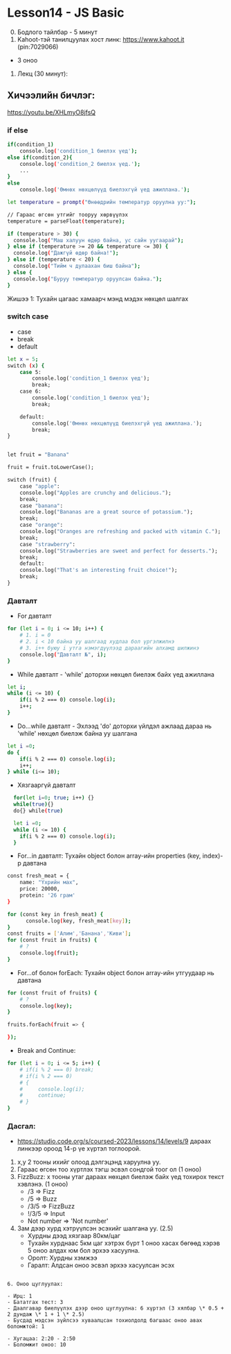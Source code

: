 # Lesson14 - JS Basic

0. Бодлого тайлбар - 5 минут
1. Kahoot-тэй танилцуулах хост линк: https://www.kahoot.it (pin:7029066)

- 3 оноо

1. Лекц (30 минут):

## Хичээлийн бичлэг:

https://youtu.be/XHLmyO8jfsQ

### if else

```sh
if(condition_1)
    console.log('condition_1 биелэх үед');
else if(condition_2){
    console.log('condition_2 биелэх үед.');
    ...
}
else
    console.log('Өмнөх нөхцөлүүд биелэхгүй үед ажиллана.');

let temperature = prompt("Өнөөдрийн температур оруулна уу:");

// Гараас өгсөн утгийг тооруу хөрвүүлэх
temperature = parseFloat(temperature);

if (temperature > 30) {
  console.log("Маш халуун өдөр байна, ус сайн уугаарай");
} else if (temperature >= 20 && temperature <= 30) {
  console.log("Дажгүй өдөр байна!");
} else if (temperature < 20) {
  console.log("Тийм ч дулаахан биш байна");
} else {
  console.log("Буруу температур оруулсан байна.");
}

```

Жишээ 1: Тухайн цагаас хамаарч мэнд мэдэх нөхцөл шалгах

### switch case

- case
- break
- default

```sh
let x = 5;
switch (x) {
    case 5:
        console.log('condition_1 биелэх үед');
        break;
    case 6:
        console.log('condition_1 биелэх үед');
        break;

    default:
        console.log('Өмнөх нөхцөлүүд биелэхгүй үед ажиллана.');
        break;
}


let fruit = "Banana"

fruit = fruit.toLowerCase();

switch (fruit) {
    case "apple":
    console.log("Apples are crunchy and delicious.");
    break;
    case "banana":
    console.log("Bananas are a great source of potassium.");
    break;
    case "orange":
    console.log("Oranges are refreshing and packed with vitamin C.");
    break;
    case "strawberry":
    console.log("Strawberries are sweet and perfect for desserts.");
    break;
    default:
    console.log("That's an interesting fruit choice!");
    break;
}
```

### Давталт

- For давталт

```sh
for (let i = 0; i <= 10; i++) {
    # 1. i = 0
    # 2. i < 10 байна уу шалгаад худлаа бол үргэлжилнэ
    # 3. i++ буюу i утга нэмэгдүүлээд дараагийн алхамд шилжинэ
    console.log("Давталт №", i);
}
```

- While давталт - 'while' доторхи нөхцөл биелэж байх үед ажиллана

```sh
let i;
while (i <= 10) {
    if(i % 2 === 0) console.log(i);
    i++;
}
```

- Do...while давталт - Эхлээд 'do' доторхи үйлдэл ажлаад дараа нь 'while' нөхцөл биелэж байна уу шалгана

```sh
let i =0;
do {
    if(i % 2 === 0) console.log(i);
    i++;
} while (i<= 10);
```

- Хязгааргүй давталт

```sh
  for(let i=0; true; i++) {}
  while(true){}
  do{} while(true)

  let i =0;
  while (i <= 10) {
    if(i % 2 === 0) console.log(i);
  }

```

- For...in давталт: Тухайн object болон array-ийн properties (key, index)-р давтана

```sh
const fresh_meat = {
    name: "Үхрийн мах",
    price: 20000,
    protein: '26 грам'
}

for (const key in fresh_meat) {
      console.log(key, fresh_meat[key]);
}
const fruits = ['Алим','Банана','Киви'];
for (const fruit in fruits) {
    # ?
    console.log(fruit);
}

```

- For...of болон forEach: Тухайн object болон array-ийн утгуудаар нь давтана

```sh
for (const fruit of fruits) {
    # ?
    console.log(key);
}

fruits.forEach(fruit => {

});

```

- Break and Continue:

```sh
for (let i = 0; i <= 5; i++) {
    # if(i % 2 === 0) break;
    # if(i % 2 === 0)
    # {
    #     console.log(i);
    #     continue;
    # }
}
```

### Дасгал:
- https://studio.code.org/s/coursed-2023/lessons/14/levels/9 дараах линкээр ороод 14-р үе хүртэл тоглоорой.
1. x,y 2 тооны ихийг олоод дэлгэцэнд харуулна уу.
2. Гараас өгсөн тоо хүртлэх тэгш эсвэл сондгой тоог ол (1 оноо)
3. FizzBuzz: x тооны утаг дараах нөхцөл биелэж байх үед тохирох текст хэвлэнэ. (1 оноо)
   - /3 => Fizz
   - /5 => Buzz
   - /3/5 => FizzBuzz
   - !/3/5 => Input
   - Not number => 'Not number'
4. Зам дээр хурд хэтрүүлсэн эсэхийг шалгана уу. (2.5)
   - Хурдны дээд хязгаар 80км/цаг
   - Тухайн хурднаас 5км цаг хэтрэх бүрт 1 оноо хасах бөгөөд хэрэв 5 оноо алдах юм бол эрхээ хасуулна.
   - Оролт: Хурдны хэмжээ
   - Гаралт: Алдсан оноо эсвэл эрхээ хасуулсан эсэх

```

6. Оноо цуглуулах:

- Ирц: 1
- Бататгах тест: 3
- Даалгавар биелүүлэх дээр оноо цуглуулна: 6 хүртэл (3 хялбар \* 0.5 + 2 дундаж \* 1 + 1 \* 2.5)
- Бусдад мэдсэн зүйлсээ хуваалцсан тохиолдолд багшаас оноо авах боломжтой: 1

- Хугацаа: 2:20 - 2:50
- Боломжит оноо: 10
```
